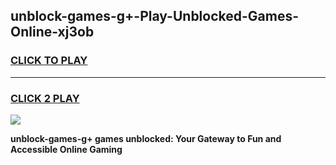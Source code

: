 
## unblock-games-g+-Play-Unblocked-Games-Online-xj3ob
<h3>
<a href="https://premium76.site?title=unblock-games-g+&ref=25A">CLICK TO PLAY</a></h3>
<hr>

<h3>
<a href="https://premium76.site?title=unblock-games-g+&ref=25A">CLICK 2 PLAY</a>
  
</h3>

<a href="https://premium76.site?title=unblock-games-g+&ref=25A"><img src="https://clearcache.store/games.png"></a>


**unblock-games-g+ games unblocked: Your Gateway to Fun and Accessible Online Gaming**
